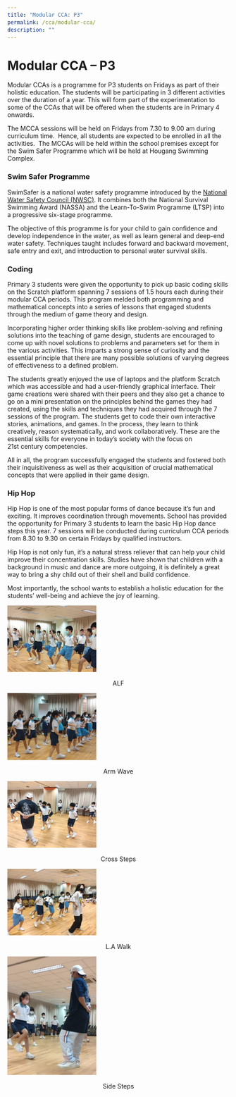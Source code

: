 ```yaml
---
title: "Modular CCA: P3"
permalink: /cca/modular-cca/
description: ""
---
```

# **Modular CCA – P3**

Modular CCAs is a programme for P3 students on Fridays as part of their holistic education. The students will be participating in 3 different activities over the duration of a year. This will form part of the experimentation to some of the CCAs that will be offered when the students are in Primary 4 onwards.

The MCCA sessions will be held on Fridays from 7.30 to 9.00 am during curriculum time.  Hence, all students are expected to be enrolled in all the activities.  The MCCAs will be held within the school premises except for the Swim Safer Programme which will be held at Hougang Swimming Complex.

### Swim Safer Programme

SwimSafer is a national water safety programme introduced by the [National Water Safety Council (NWSC)](http://www.swimsingapore.com/national-water-safety-council). It combines both the National Survival Swimming Award (NASSA) and the Learn-To-Swim Programme (LTSP) into a progressive six-stage programme.

The objective of this programme is for your child to gain confidence and develop independence in the water, as well as learn general and deep-end water safety. Techniques taught includes forward and backward movement, safe entry and exit, and introduction to personal water survival skills.

### Coding

Primary 3 students were given the opportunity to pick up basic coding skills on the Scratch platform spanning 7 sessions of 1.5 hours each during their modular CCA periods. This program melded both programming and mathematical concepts into a series of lessons that engaged students through the medium of game theory and design.

Incorporating higher order thinking skills like problem-solving and refining solutions into the teaching of game design, students are encouraged to come up with novel solutions to problems and parameters set for them in the various activities. This imparts a strong sense of curiosity and the essential principle that there are many possible solutions of varying degrees of effectiveness to a defined problem.

The students greatly enjoyed the use of laptops and the platform Scratch which was accessible and had a user-friendly graphical interface. Their game creations were shared with their peers and they also get a chance to go on a mini presentation on the principles behind the games they had created, using the skills and techniques they had acquired through the 7 sessions of the program. The students get to code their own interactive stories, animations, and games. In the process, they learn to think creatively, reason systematically, and work collaboratively. These are the essential skills for everyone in today’s society with the focus on 21st century competencies.

All in all, the program successfully engaged the students and fostered both their inquisitiveness as well as their acquisition of crucial mathematical concepts that were applied in their game design.

### Hip Hop

Hip Hop is one of the most popular forms of dance because it’s fun and exciting. It improves coordination through movements. School has provided the opportunity for Primary 3 students to learn the basic Hip Hop dance steps this year. 7 sessions will be conducted during curriculum CCA periods from 8.30 to 9.30 on certain Fridays by qualified instructors.

Hip Hop is not only fun, it’s a natural stress reliever that can help your child improve their concentration skills. Studies have shown that children with a background in music and dance are more outgoing, it is definitely a great way to bring a shy child out of their shell and build confidence.

Most importantly, the school wants to establish a holistic education for the students’ well-being and achieve the joy of learning.

<img src="/images/ALF-300x225.jpg" 
     style="width:40%">
<center>ALF</center>

<img src="/images/Arm-wave-300x225.jpg" 
     style="width:40%">
<center>Arm Wave</center>

<img src="/images/Cross-steps-300x225.jpg" 
     style="width:40%">
<center>Cross Steps</center>

<img src="/images/LA%20Walk-300x225.jpg" 
     style="width:40%">
<center> L.A Walk </center>

<img src="/images/Side-steps-225x300.jpg" 
     style="width:40%">
<center>Side Steps</center>